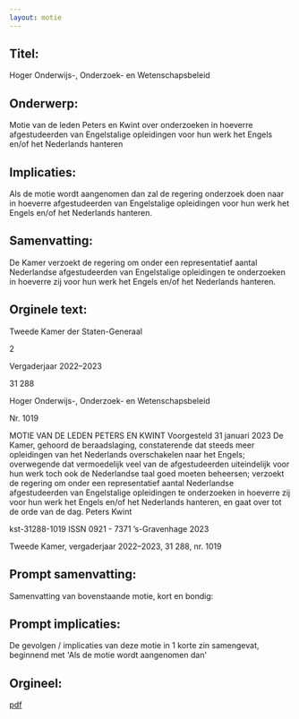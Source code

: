 ```yaml
---
layout: motie
---
```

## Titel:
Hoger Onderwijs-, Onderzoek- en Wetenschapsbeleid
## Onderwerp:
Motie van de leden Peters en Kwint over onderzoeken in hoeverre afgestudeerden van Engelstalige opleidingen voor hun werk het Engels en/of het Nederlands hanteren
## Implicaties:

Als de motie wordt aangenomen dan zal de regering onderzoek doen naar in hoeverre afgestudeerden van Engelstalige opleidingen voor hun werk het Engels en/of het Nederlands hanteren.
## Samenvatting:

De Kamer verzoekt de regering om onder een representatief aantal Nederlandse afgestudeerden van Engelstalige opleidingen te onderzoeken in hoeverre zij voor hun werk het Engels en/of het Nederlands hanteren.
## Orginele text:


Tweede Kamer der Staten-Generaal

2

Vergaderjaar 2022–2023

31 288

Hoger Onderwijs-, Onderzoek- en
Wetenschapsbeleid

Nr. 1019

MOTIE VAN DE LEDEN PETERS EN KWINT
Voorgesteld 31 januari 2023
De Kamer,
gehoord de beraadslaging,
constaterende dat steeds meer opleidingen van het Nederlands overschakelen naar het Engels;
overwegende dat vermoedelijk veel van de afgestudeerden uiteindelijk
voor hun werk toch ook de Nederlandse taal goed moeten beheersen;
verzoekt de regering om onder een representatief aantal Nederlandse
afgestudeerden van Engelstalige opleidingen te onderzoeken in hoeverre
zij voor hun werk het Engels en/of het Nederlands hanteren,
en gaat over tot de orde van de dag.
Peters
Kwint

kst-31288-1019
ISSN 0921 - 7371
’s-Gravenhage 2023

Tweede Kamer, vergaderjaar 2022–2023, 31 288, nr. 1019


## Prompt samenvatting:
Samenvatting van bovenstaande motie, kort en bondig:


## Prompt implicaties:
De gevolgen / implicaties van deze motie in 1 korte zin samengevat, beginnend met 'Als de motie wordt aangenomen dan' 

## Orgineel:
[pdf](https://gegevensmagazijn.tweedekamer.nl/OData/v4/2.0/Document(df4e1d09-72df-4b19-8d91-0729b92f7400)/resource)
